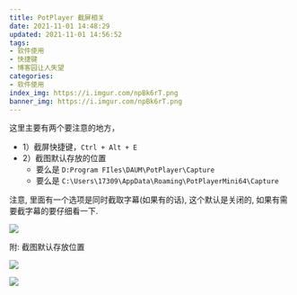 ```yaml
---
title: PotPlayer 截屏相关
date: 2021-11-01 14:48:29
updated: 2021-11-01 14:56:52
tags:
- 软件使用
- 快捷键
- 博客园让人失望
categories:
- 软件使用
index_img: https://i.imgur.com/npBk6rT.png
banner_img: https://i.imgur.com/npBk6rT.png
---
```


这里主要有两个要注意的地方，

- 1）截屏快捷键，`Ctrl + Alt + E`
- 2）截图默认存放的位置
    - 要么是 `D:Program FIles\DAUM\PotPlayer\Capture`
    - 要么是 `C:\Users\17309\AppData\Roaming\PotPlayerMini64\Capture`

注意, 里面有一个选项是同时截取字幕(如果有的话), 这个默认是关闭的, 如果有需要截字幕的要仔细看一下.

![](https://cdn.jsdelivr.net/gh/fanlumaster/BlogMaps@master/blogs/pictures/20201206205824.png)

附: 截图默认存放位置 

![](https://cdn.jsdelivr.net/gh/fanlumaster/BlogMaps@master/blogs/pictures/20201206210401.png)

![](https://i.imgur.com/YmBSee0.png)